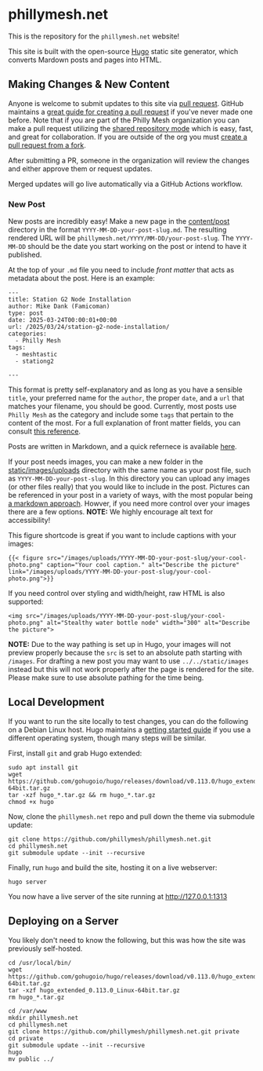 # phillymesh.net
This is the repository for the `phillymesh.net` website!

This site is built with the open-source [Hugo](https://gohugo.io/) static site generator, which converts Mardown posts and pages into HTML. 

## Making Changes & New Content

Anyone is welcome to submit updates to this site via [pull request](https://github.com/phillymesh/phillymesh.net/pulls). GitHub maintains a [great guide for creating a pull request](https://docs.github.com/en/pull-requests/collaborating-with-pull-requests/proposing-changes-to-your-work-with-pull-requests/creating-a-pull-request) if you've never made one before. Note that if you are part of the Philly Mesh organization you can make a pull request utilizing the [shared repository mode](https://docs.github.com/en/pull-requests/collaborating-with-pull-requests/getting-started/about-collaborative-development-models#shared-repository-model) which is easy, fast, and great for collaboration. If you are outside of the org you must [create a pull request from a fork](https://docs.github.com/en/pull-requests/collaborating-with-pull-requests/proposing-changes-to-your-work-with-pull-requests/creating-a-pull-request-from-a-fork).

After submitting a PR, someone in the organization will review the changes and either approve them or request updates.

Merged updates will go live automatically via a GitHub Actions workflow.

### New Post

New posts are incredibly easy! Make a new page in the [content/post](https://github.com/phillymesh/phillymesh.net/tree/master/content/post) directory in the format `YYYY-MM-DD-your-post-slug.md`. The resulting rendered URL will be `phillymesh.net/YYYY/MM-DD/your-post-slug`. The `YYYY-MM-DD` should be the date you start working on the post or intend to have it published.

At the top of your `.md` file you need to include *front matter* that acts as metadata about the post. Here is an example:

```
---
title: Station G2 Node Installation
author: Mike Dank (Famicoman)
type: post
date: 2025-03-24T00:00:01+00:00
url: /2025/03/24/station-g2-node-installation/
categories:
  - Philly Mesh
tags:
  - meshtastic
  - stationg2

---
```

This format is pretty self-explanatory and as long as you have a sensible `title`, your preferred name for the `author`, the proper `date`, and a `url` that matches your filename, you should be good. Currently, most posts use `Philly Mesh` as the category and include some `tags` that pertain to the content of the most. For a full explanation of front matter fields, you can consult [this reference](https://gohugo.io/content-management/front-matter/).

Posts are written in Markdown, and a quick refernece is available [here](https://www.markdownguide.org/tools/hugo/).

If your post needs images, you can make a new folder in the [static/images/uploads](https://github.com/phillymesh/phillymesh.net/tree/master/static/images/uploads) directory with the same name as your post file, such as `YYYY-MM-DD-your-post-slug`. In this directory you can upload any images (or other files really) that you would like to include in the post. Pictures can be referenced in your post in a variety of ways, with the most popular being [a markdown approach](https://alexwlchan.net/2021/markdown-image-syntax/). Howver, if you need more control over your images there are a few options. **NOTE:** We highly encourage alt text for accessibility!

This figure shortcode is great if you want to include captions with your images:

```
{{< figure src="/images/uploads/YYYY-MM-DD-your-post-slug/your-cool-photo.png" caption="Your cool caption." alt="Describe the picture" link="/images/uploads/YYYY-MM-DD-your-post-slug/your-cool-photo.png">}}
```

If you need control over styling and width/height, raw HTML is also supported:

```
<img src="/images/uploads/YYYY-MM-DD-your-post-slug/your-cool-photo.png" alt="Stealthy water bottle node" width="300" alt="Describe the picture">
```

**NOTE:** Due to the way pathing is set up in Hugo, your images will not preview properly because the `src` is set to an absolute path starting with `/images`. For drafting a new post you may want to use `../../static/images` instead but this will not work properly after the page is rendered for the site. Please make sure to use absolute pathing for the time being.

## Local Development

If you want to run the site locally to test changes, you can do the following on a Debian Linux host. Hugo maintains a [getting started guide](https://gohugo.io/getting-started/quick-start/) if you use a different operating system, though many steps will be similar.

First, install `git` and grab Hugo extended:

```
sudo apt install git
wget https://github.com/gohugoio/hugo/releases/download/v0.113.0/hugo_extended_0.113.0_Linux-64bit.tar.gz
tar -xzf hugo_*.tar.gz && rm hugo_*.tar.gz
chmod +x hugo
```

Now, clone the `phillymesh.net` repo and pull down the theme via submodule update:

```
git clone https://github.com/phillymesh/phillymesh.net.git
cd phillymesh.net
git submodule update --init --recursive
```

Finally, run `hugo` and build the site, hosting it on a live webserver:

```
hugo server
```

You now have a live server of the site running at <http://127.0.0.1:1313>

## Deploying on a Server

You likely don't need to know the following, but this was how the site was previously self-hosted.

```
cd /usr/local/bin/
wget https://github.com/gohugoio/hugo/releases/download/v0.113.0/hugo_extended_0.113.0_Linux-64bit.tar.gz
tar -xzf hugo_extended_0.113.0_Linux-64bit.tar.gz
rm hugo_*.tar.gz

cd /var/www
mkdir phillymesh.net
cd phillymesh.net
git clone https://github.com/phillymesh/phillymesh.net.git private
cd private
git submodule update --init --recursive
hugo
mv public ../
```
